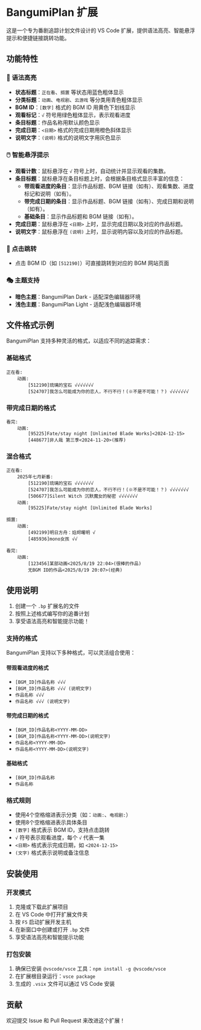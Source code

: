 # BangumiPlan 扩展

这是一个专为番剧追踪计划文件设计的 VS Code 扩展，提供语法高亮、智能悬浮提示和便捷链接跳转功能。

## 功能特性

### 🎨 语法高亮

- **状态标题**：`正在看`、`搁置` 等状态用蓝色粗体显示
- **分类标题**：`动画`、`电视剧`、`云游戏` 等分类用青色粗体显示
- **BGM ID**：`[数字]` 格式的 BGM ID 用黄色下划线显示
- **观看标记**：`√` 符号用绿色粗体显示，表示观看进度
- **条目标题**：作品名称用默认颜色显示
- **完成日期**：`<日期>` 格式的完成日期用橙色斜体显示
- **说明文字**：`(说明)` 格式的说明文字用灰色显示

### 🖱️ 智能悬浮提示

- **观看计数**：鼠标悬浮在 `√` 符号上时，自动统计并显示观看的集数。
- **条目标题**：鼠标悬浮在条目标题上时，会根据条目格式显示丰富的信息：
  - **带观看进度的条目**：显示作品标题、BGM 链接（如有）、观看集数、进度标记和说明（如有）。
  - **带完成日期的条目**：显示作品标题、BGM 链接（如有）、完成日期和说明（如有）。
  - **基础条目**：显示作品标题和 BGM 链接（如有）。
- **完成日期**：鼠标悬浮在 `<日期>` 上时，显示完成日期以及对应的作品标题。
- **说明文字**：鼠标悬浮在 `(说明)` 上时，显示说明内容以及对应的作品标题。

### 🔗 点击跳转

- 点击 BGM ID（如 `[512190]`）可直接跳转到对应的 BGM 网站页面

### 🎭 主题支持

- **暗色主题**：BangumiPlan Dark - 适配深色编辑器环境
- **浅色主题**：BangumiPlan Light - 适配浅色编辑器环境

## 文件格式示例

BangumiPlan 支持多种灵活的格式，以适应不同的追踪需求：

### 基础格式

```text
正在看:
    动画:
        [512190]琉璃的宝石 √√√√√√√
        [524707]我怎么可能成为你的恋人，不行不行！(※不是不可能！？) √√√√√√√
```

### 带完成日期的格式

```text
看完:
    动画:
        [95225]Fate/stay night [Unlimited Blade Works]<2024-12-15>
        [448677]非人哉 第三季<2024-11-20>(推荐)
```

### 混合格式

```text
正在看:
    2025年七月新番:
        [512190]琉璃的宝石 √√√√√√√
        [524707]我怎么可能成为你的恋人，不行不行！(※不是不可能！？) √√√√√√√
        [506677]Silent Witch 沉默魔女的秘密 √√√√√√√
    动画:
        [95225]Fate/stay night [Unlimited Blade Works]

搁置:
    动画:
        [492199]明日方舟：焰烬曙明 √
        [485936]mono女孩 √√

看完:
    动画:
        [123456]某部动画<2025/8/19 22:04>(很棒的作品)
        无BGM ID的作品<2025/8/19 20:07>(经典)
```

## 使用说明

1. 创建一个 `.bp` 扩展名的文件
2. 按照上述格式编写你的追番计划
3. 享受语法高亮和智能提示功能！

### 支持的格式

BangumiPlan 支持以下多种格式，可以灵活组合使用：

#### 带观看进度的格式

- `[BGM_ID]作品名称 √√√`
- `[BGM_ID]作品名称 √√√ (说明文字)`
- `作品名称 √√√`
- `作品名称 √√√ (说明文字)`

#### 带完成日期的格式

- `[BGM_ID]作品名称<YYYY-MM-DD>`
- `[BGM_ID]作品名称<YYYY-MM-DD>(说明文字)`
- `作品名称<YYYY-MM-DD>`
- `作品名称<YYYY-MM-DD>(说明文字)`

#### 基础格式

- `[BGM_ID]作品名称`
- `作品名称`

### 格式规则

- 使用4个空格缩进表示分类（如：`动画:`、`电视剧:`）
- 使用8个空格缩进表示具体条目
- `[数字]` 格式表示 BGM ID，支持点击跳转
- `√` 符号表示观看进度，每个 `√` 代表一集
- `<日期>` 格式表示完成日期，如 `<2024-12-15>`
- `(文字)` 格式表示说明或备注信息

## 安装使用

### 开发模式

1. 克隆或下载此扩展项目
2. 在 VS Code 中打开扩展文件夹
3. 按 `F5` 启动扩展开发主机
4. 在新窗口中创建或打开 `.bp` 文件
5. 享受语法高亮和智能提示功能

### 打包安装

1. 确保已安装 `@vscode/vsce` 工具：`npm install -g @vscode/vsce`
2. 在扩展根目录运行：`vsce package`
3. 生成的 `.vsix` 文件可以通过 VS Code 安装

## 贡献

欢迎提交 Issue 和 Pull Request 来改进这个扩展！
